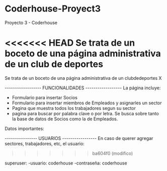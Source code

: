 # Coderhouse-Proyect3
Proyecto 3 - Coderhouse

<<<<<<< HEAD
Se trata de un boceto de una página administrativa de un club de deportes
=======
Se trata de un boceto de una página administrativa de un clubdedeportes  X


------------------ FUNCIONALIDADES ------------------
La página incluye:
- Formulario para insertar Socios 
- Formulario para insertar miembros de Empleados y asignarles un sector
- Pagina que muestra todos los trabajadores segun su sector
- pagina para buscar por palabra clave o por letra. Se busca sobre tanto la base de datos de Socios como la de Empleados. 


Datos importantes:

---------------- USUARIOS -----------------
En caso de querer agregar sectores, trabajadores, etc, el usuario:
>>>>>>> ba604f0 (modifico)

superuser:
-usuario: coderhouse
-contraseña: coderhouse




